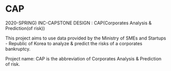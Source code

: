# CAP
2020-SPRING) INC-CAPSTONE DESIGN :  CAP(Corporates Analysis &amp; Prediction(of risk))

This project aims to use data provided by the Ministry of SMEs and Startups - Republic of Korea
to analyze & predict the risks of a corporates bankruptcy.

Project name: CAP is the abbreviation of Corporates Analysis & Prediction of risk.
